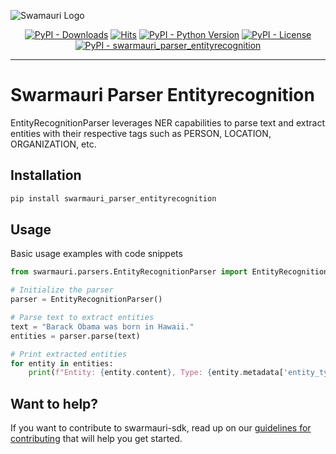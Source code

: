 
![Swamauri Logo](https://res.cloudinary.com/dbjmpekvl/image/upload/v1730099724/Swarmauri-logo-lockup-2048x757_hww01w.png)

<p align="center">
    <a href="https://pypi.org/project/swarmauri_parser_entityrecognition/">
        <img src="https://img.shields.io/pypi/dm/swarmauri_parser_entityrecognition" alt="PyPI - Downloads"/></a>
    <a href="https://hits.sh/github.com/swarmauri/swarmauri-sdk/tree/master/pkgs/community/swarmauri_parser_entityrecognition/">
        <img alt="Hits" src="https://hits.sh/github.com/swarmauri/swarmauri-sdk/tree/master/pkgs/community/swarmauri_parser_entityrecognition.svg"/></a>
    <a href="https://pypi.org/project/swarmauri_parser_entityrecognition/">
        <img src="https://img.shields.io/pypi/pyversions/swarmauri_parser_entityrecognition" alt="PyPI - Python Version"/></a>
    <a href="https://pypi.org/project/swarmauri_parser_entityrecognition/">
        <img src="https://img.shields.io/pypi/l/swarmauri_parser_entityrecognition" alt="PyPI - License"/></a>
    <a href="https://pypi.org/project/swarmauri_parser_entityrecognition/">
        <img src="https://img.shields.io/pypi/v/swarmauri_parser_entityrecognition?label=swarmauri_parser_entityrecognition&color=green" alt="PyPI - swarmauri_parser_entityrecognition"/></a>
</p>

---

# Swarmauri Parser Entityrecognition

EntityRecognitionParser leverages NER capabilities to parse text and extract entities with their respective tags such as PERSON, LOCATION, ORGANIZATION, etc.

## Installation

```bash
pip install swarmauri_parser_entityrecognition
```

## Usage
Basic usage examples with code snippets
```python
from swarmauri.parsers.EntityRecognitionParser import EntityRecognitionParser

# Initialize the parser
parser = EntityRecognitionParser()

# Parse text to extract entities
text = "Barack Obama was born in Hawaii."
entities = parser.parse(text)

# Print extracted entities
for entity in entities:
    print(f"Entity: {entity.content}, Type: {entity.metadata['entity_type']}")
```
## Want to help?

If you want to contribute to swarmauri-sdk, read up on our [guidelines for contributing](https://github.com/swarmauri/swarmauri-sdk/blob/master/contributing.md) that will help you get started.
